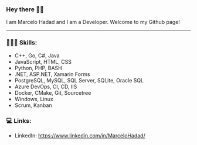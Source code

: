 ### Hey there ✌🏼

I am Marcelo Hadad and I am a Developer. Welcome to my Github page!

<hr></hr>

<h3>👨🏻‍💻 Skills:</h3>

- C++, Go, C#, Java
- JavaScript, HTML, CSS
- Python, PHP, BASH
- .NET, ASP.NET, Xamarin Forms
- PostgreSQL, MySQL, SQL Server, SQLite, Oracle SQL
- Azure DevOps, CI, CD, IIS
- Docker, CMake, Git, Sourcetree
- Windows, Linux
- Scrum, Kanban

<h3> 💻 Links:</h3>
  
- LinkedIn: https://www.linkedin.com/in/MarceloHadad/

<!--
**MarceloHadad/MarceloHadad** is a ✨ _special_ ✨ repository because its `README.md` (this file) appears on your GitHub profile.

Here are some ideas to get you started:

- 🔭 I’m currently working on ...
- 🌱 I’m currently learning ...
- 👯 I’m looking to collaborate on ...
- 🤔 I’m looking for help with ...
- 💬 Ask me about ...
- 📫 How to reach me: ...
- 😄 Pronouns: ...
- ⚡ Fun fact: ...
-->
